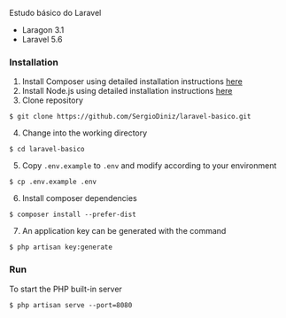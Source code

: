 Estudo básico do Laravel

- Laragon 3.1
- Laravel 5.6

### Installation
1. Install Composer using detailed installation instructions [here](https://getcomposer.org/doc/00-intro.md#installation-linux-unix-osx)
2. Install Node.js using detailed installation instructions [here](https://nodejs.org/en/download/package-manager/)
3. Clone repository
```
$ git clone https://github.com/SergioDiniz/laravel-basico.git
```
4. Change into the working directory
```
$ cd laravel-basico
```
5. Copy `.env.example` to `.env` and modify according to your environment
```
$ cp .env.example .env
```
6. Install composer dependencies
```
$ composer install --prefer-dist
```
7. An application key can be generated with the command
```
$ php artisan key:generate
```

### Run
To start the PHP built-in server
```
$ php artisan serve --port=8080
